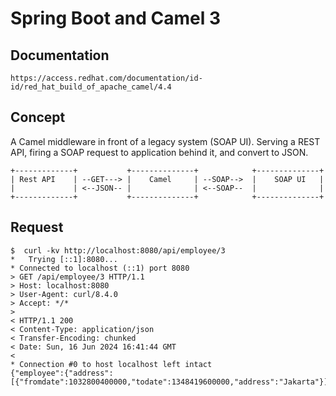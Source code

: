 # Spring Boot and Camel 3

## Documentation

```
https://access.redhat.com/documentation/id-id/red_hat_build_of_apache_camel/4.4
```

## Concept
A Camel middleware in front of a legacy system (SOAP UI). Serving a REST API, firing a SOAP request to application behind it, and convert to JSON. 

```
+-------------+           +--------------+            +--------------+
| Rest API    | --GET---> |    Camel     | --SOAP-->  |    SOAP UI   |
|             | <--JSON-- |              | <--SOAP--  |              |
+-------------+           +--------------+            +--------------+
```

## Request
```
$  curl -kv http://localhost:8080/api/employee/3
*   Trying [::1]:8080...
* Connected to localhost (::1) port 8080
> GET /api/employee/3 HTTP/1.1
> Host: localhost:8080
> User-Agent: curl/8.4.0
> Accept: */*
>
< HTTP/1.1 200
< Content-Type: application/json
< Transfer-Encoding: chunked
< Date: Sun, 16 Jun 2024 16:41:44 GMT
<
* Connection #0 to host localhost left intact
{"employee":{"address":[{"fromdate":1032800400000,"todate":1348419600000,"address":"Jakarta"}],"id":1,"firstname":"whatever","lastname":"something","birthdate":243882000000,"gender":"M"}}  
```